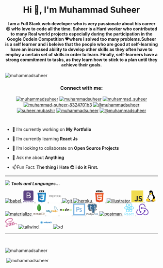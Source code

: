 <h1 align="center">Hi 👋, I'm Muhammad Suheer</h1>
<h4 align="center">I am a Full Stack web developer who is very passionate about his career 😍 wHo love to code all the time. Suheer is a Hard worker who contributed to many Real world projects especially during the participation in the Google Codein Competition ❤️where i solved too many problems.Suheer is a self learner and i beleive that the people who are good at self-learning have an increased ability to develop other skills as they often have to employ a certain set of skills in order to learn. Finally, self-learners have a strong commitment to tasks, as they learn how to stick to a plan until they achieve their goals.
</h4>

<p align="left"> <img src="https://komarev.com/ghpvc/?username=muhammadsuheer&label=Profile%20views&color=0e75b6&style=flat" alt="muhammadsuheer" /> </p>
<h3 align="center">Connect with me:</h3>
<p align="center">
<a href="https://codepen.io/muhammadsuheer" target="blank"><img align="center" src="https://raw.githubusercontent.com/rahuldkjain/github-profile-readme-generator/master/src/images/icons/Social/codepen.svg" alt="muhammadsuheer" height="30" width="40" /></a>
<a href="https://dev.to/muhammadsuheer" target="blank"><img align="center" src="https://cdn.jsdelivr.net/npm/simple-icons@3.0.1/icons/dev-dot-to.svg" alt="muhammadsuheer" height="30" width="40" /></a>
<a href="https://twitter.com/muhammad_suheer" target="blank"><img align="center" src="https://raw.githubusercontent.com/rahuldkjain/github-profile-readme-generator/master/src/images/icons/Social/twitter.svg" alt="muhammad_suheer" height="30" width="40" /></a>
<a href="https://linkedin.com/in/muhammad-suheer-8324701b3" target="blank"><img align="center" src="https://raw.githubusercontent.com/rahuldkjain/github-profile-readme-generator/master/src/images/icons/Social/linked-in-alt.svg" alt="muhammad-suheer-8324701b3" height="30" width="40" /></a>
<a href="https://api.whatsapp.com/send?phone=14087802267" target="blank"><img align="center" src="https://raw.githubusercontent.com/rahuldkjain/github-profile-readme-generator/master/src/images/icons/Social/whatsapp.svg" alt="@muhammadsuheer" height="30" width="40" /></a>
<a href="https://fb.com/suheer.mubashir" target="blank"><img align="center" src="https://raw.githubusercontent.com/rahuldkjain/github-profile-readme-generator/master/src/images/icons/Social/facebook.svg" alt="suheer.mubashir" height="30" width="40" /></a>
<a href="https://instagram.com/muhammadsuheer" target="blank"><img align="center" src="https://raw.githubusercontent.com/rahuldkjain/github-profile-readme-generator/master/src/images/icons/Social/instagram.svg" alt="muhammadsuheer" height="30" width="40" /></a>
<a href="https://medium.com/@muhammadsuheer" target="blank"><img align="center" src="https://raw.githubusercontent.com/rahuldkjain/github-profile-readme-generator/master/src/images/icons/Social/medium.svg" alt="@muhammadsuheer" height="30" width="40" /></a>
 
</p>

<br/>

- 🔭 I’m currently working on **My Portfolio**

- 🌱 I’m currently learning **React Js**

- 👯 I’m looking to collaborate on **Open Source Projects**

- 💬 Ask me about **Anything**

- 📫Fun Fact:   **The thing i Hate 😊 i do it First.**
 
 ___

<img src="https://media.giphy.com/media/iY8CRBdQXODJSCERIr/giphy.gif" width="30px">&nbsp;***Tools and Languages...***
<p align="left"> <a href="https://babeljs.io/" target="_blank"> <img src="https://www.vectorlogo.zone/logos/babeljs/babeljs-icon.svg" alt="babel" width="40" height="40"/> </a> <a href="https://getbootstrap.com" target="_blank"> <img src="https://raw.githubusercontent.com/devicons/devicon/master/icons/bootstrap/bootstrap-plain-wordmark.svg" alt="bootstrap" width="40" height="40"/> </a> <a href="https://www.w3schools.com/css/" target="_blank"> <img src="https://raw.githubusercontent.com/devicons/devicon/master/icons/css3/css3-original-wordmark.svg" alt="css3" width="40" height="40"/> </a> <a href="https://expressjs.com" target="_blank"> <img src="https://raw.githubusercontent.com/devicons/devicon/master/icons/express/express-original-wordmark.svg" alt="express" width="40" height="40"/> </a> <a href="https://git-scm.com/" target="_blank"> <img src="https://www.vectorlogo.zone/logos/git-scm/git-scm-icon.svg" alt="git" width="40" height="40"/> </a> <a href="https://heroku.com" target="_blank"> <img src="https://www.vectorlogo.zone/logos/heroku/heroku-icon.svg" alt="heroku" width="40" height="40"/> </a> <a href="https://www.w3.org/html/" target="_blank"> <img src="https://raw.githubusercontent.com/devicons/devicon/master/icons/html5/html5-original-wordmark.svg" alt="html5" width="40" height="40"/> </a> <a href="https://www.adobe.com/in/products/illustrator.html" target="_blank"> <img src="https://www.vectorlogo.zone/logos/adobe_illustrator/adobe_illustrator-icon.svg" alt="illustrator" width="40" height="40"/> </a> <a href="https://developer.mozilla.org/en-US/docs/Web/JavaScript" target="_blank"> <img src="https://raw.githubusercontent.com/devicons/devicon/master/icons/javascript/javascript-original.svg" alt="javascript" width="40" height="40"/> </a> <a href="https://www.linux.org/" target="_blank"> <img src="https://raw.githubusercontent.com/devicons/devicon/master/icons/linux/linux-original.svg" alt="linux" width="40" height="40"/> </a> <a href="https://materializecss.com/" target="_blank"> <img src="https://raw.githubusercontent.com/prplx/svg-logos/5585531d45d294869c4eaab4d7cf2e9c167710a9/svg/materialize.svg" alt="materialize" width="40" height="40"/> </a> <a href="https://www.mongodb.com/" target="_blank"> <img src="https://raw.githubusercontent.com/devicons/devicon/master/icons/mongodb/mongodb-original-wordmark.svg" alt="mongodb" width="40" height="40"/> </a> <a href="https://www.mysql.com/" target="_blank"> <img src="https://raw.githubusercontent.com/devicons/devicon/master/icons/mysql/mysql-original-wordmark.svg" alt="mysql" width="40" height="40"/> </a> <a href="https://nodejs.org" target="_blank"> <img src="https://raw.githubusercontent.com/devicons/devicon/master/icons/nodejs/nodejs-original-wordmark.svg" alt="nodejs" width="40" height="40"/> </a> <a href="https://www.photoshop.com/en" target="_blank"> <img src="https://raw.githubusercontent.com/devicons/devicon/master/icons/photoshop/photoshop-line.svg" alt="photoshop" width="40" height="40"/> </a> <a href="https://www.postgresql.org" target="_blank"> <img src="https://raw.githubusercontent.com/devicons/devicon/master/icons/postgresql/postgresql-original-wordmark.svg" alt="postgresql" width="40" height="40"/> </a> <a href="https://postman.com" target="_blank"> <img src="https://www.vectorlogo.zone/logos/getpostman/getpostman-icon.svg" alt="postman" width="40" height="40"/> </a> <a href="https://reactjs.org/" target="_blank"> <img src="https://raw.githubusercontent.com/devicons/devicon/master/icons/react/react-original-wordmark.svg" alt="react" width="40" height="40"/> </a> <a href="https://redux.js.org" target="_blank"> <img src="https://raw.githubusercontent.com/devicons/devicon/master/icons/redux/redux-original.svg" alt="redux" width="40" height="40"/> </a> <a href="https://sass-lang.com" target="_blank"> <img src="https://raw.githubusercontent.com/devicons/devicon/master/icons/sass/sass-original.svg" alt="sass" width="40" height="40"/> </a> <a href="https://tailwindcss.com/" target="_blank"> <img src="https://www.vectorlogo.zone/logos/tailwindcss/tailwindcss-icon.svg" alt="tailwind" width="40" height="40"/> </a> <a href="https://webpack.js.org" target="_blank"> <img src="https://raw.githubusercontent.com/devicons/devicon/d00d0969292a6569d45b06d3f350f463a0107b0d/icons/webpack/webpack-original-wordmark.svg" alt="webpack" width="40" height="40"/> </a> <a href="https://www.adobe.com/products/xd.html" target="_blank"> <img src="https://cdn.worldvectorlogo.com/logos/adobe-xd.svg" alt="xd" width="40" height="40"/> </a> </p>
<hr />
<br/>

<p><img align="center" src="https://github-readme-stats.vercel.app/api/top-langs?username=muhammadsuheer&show_icons=true&locale=en&layout=compact&theme=chartreuse-dark" alt="muhammadsuheer" /></p>

<p>&nbsp;<img align="center" src="https://github-readme-stats.vercel.app/api?username=muhammadsuheer&show_icons=true&locale=en&theme=chartreuse-dark" alt="muhammadsuheer" /></p>

